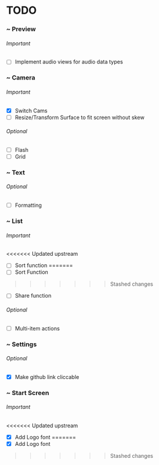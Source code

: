# TODO

### ~ Preview

###### Important

* [ ] Implement audio views for audio data types

### ~ Camera

###### Important

* [x] Switch Cams 
* [ ] Resize/Transform Surface to fit screen without skew

###### Optional

* [ ] Flash
* [ ] Grid

### ~ Text

###### Optional

* [ ] Formatting

### ~ List

###### Important

<<<<<<< Updated upstream
* [ ] Sort function
=======
* [ ] Sort Function
>>>>>>> Stashed changes
* [ ] Share function

###### Optional

* [ ] Multi-item actions

### ~ Settings

###### Optional

* [x] Make github link cliccable

### ~ Start Screen

###### Important

<<<<<<< Updated upstream
* [x] Add Logo font
=======
* [x] Add Logo font
>>>>>>> Stashed changes
